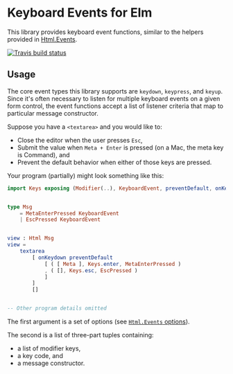 # Keyboard Events for Elm

This library provides keyboard event functions, similar to the helpers provided in [Html.Events](http://package.elm-lang.org/packages/elm-lang/html/latest/Html-Events).

[![Travis build status](https://travis-ci.org/derrickreimer/elm-keys.svg?branch=master)](https://travis-ci.org/derrickreimer/elm-keys)

## Usage

The core event types this library supports are `keydown`, `keypress`, and `keyup`. Since it's often necessary to listen for multiple keyboard events on a given form control, the event functions accept a list of listener criteria that map to particular message constructor.

Suppose you have a `<textarea>` and you would like to:

- Close the editor when the user presses `Esc`,
- Submit the value when `Meta + Enter` is pressed (on a Mac, the meta key is Command), and
- Prevent the default behavior when either of those keys are pressed.

Your program (partially) might look something like this:

```elm
import Keys exposing (Modifier(..), KeyboardEvent, preventDefault, onKeydown)


type Msg
    = MetaEnterPressed KeyboardEvent
    | EscPressed KeyboardEvent


view : Html Msg
view =
    textarea
        [ onKeydown preventDefault
            [ ( [ Meta ], Keys.enter, MetaEnterPressed )
            , ( [], Keys.esc, EscPressed )
            ]
        ]
        []


-- Other program details omitted
```

The first argument is a set of options (see [`Html.Events` options](http://package.elm-lang.org/packages/elm-lang/html/latest/Html-Events#Options)).

The second is a list of three-part tuples containing:

- a list of modifier keys,
- a key code, and
- a message constructor.
